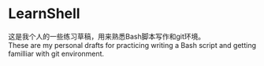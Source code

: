 # LearnShell
这是我个人的一些练习草稿，用来熟悉Bash脚本写作和git环境。<br>
These are my personal drafts for practicing writing a Bash script and getting familliar with git environment.
